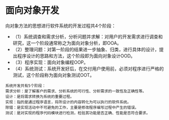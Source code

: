 # 面向对象开发

向对象方法的思想进行软件系统的开发过程共4个阶段：

- （1）系统调查和需求分析，分析问题并求解：对用户的开发需求进行调查和研究，这一个阶段通常称之为面向对象分析，即OOA。
- （2）整理问题：对第一阶段的结果进一步抽象、归类，进行具体的设计，提出程序设计的思路和方法，这个阶段即为面向对象设计OOD。
- （3）程序实现：面向对象编程OOP。
- （4）系统测试：系统开发好后，在交付用户使用前，必须对程序进行严格的测试，这个阶段称为面向对象测试OOT。

```
系统开发共有5个阶段：
需求分析：是了解客户的需求、分析系统的可行性、分析需求的一致性及正确性等。
设计：是将需求转换为系统的重要过程。
实现：指的是通过程序语言，将所设计的内容转化为可以执行的软件系统。
除错：是实现活动中不可避免的工作，主要是修改程序编写过程中产生的错误。 
测试：是对实现的程序代码模块进行检测，检验其功能是否正确、性能是否符合要求。
```





